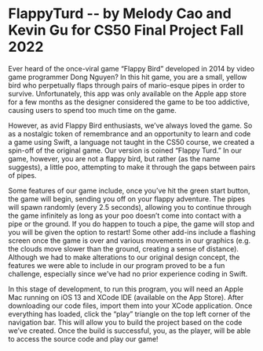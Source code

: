 # FlappyTurd -- by Melody Cao and Kevin Gu for CS50 Final Project Fall 2022

Ever heard of the once-viral game “Flappy Bird” developed in 2014 by video game programmer Dong Nguyen? In this hit game, you are a small, yellow bird who perpetually flaps through pairs of mario-esque pipes in order to survive. Unfortunately, this app was only available on the Apple app store for a few months as the designer considered the game to be too addictive, causing users to spend too much time on the game. 

However, as avid Flappy Bird enthusiasts, we’ve always loved the game. So as a nostalgic token of remembrance and an opportunity to learn and code a game using Swift, a language not taught in the CS50 course, we created a spin-off of the original game. Our version is coined “Flappy Turd.” In our game, however, you are not a flappy bird, but rather (as the name suggests), a little poo, attempting to make it through the gaps between pairs of pipes. 

Some features of our game include, once you’ve hit the green start button, the game will begin, sending you off on your flappy adventure. The pipes will spawn randomly (every 2.5 seconds), allowing you to continue through the game infinitely as long as your poo doesn’t come into contact with a pipe or the ground. If you do happen to touch a pipe, the game will stop and you will be given the option to restart! Some other add-ins include a flashing screen once the game is over and various movements in our graphics (e.g. the clouds move slower than the ground, creating a sense of distance). Although we had to make alterations to our original design concept, the features we were able to include in our program proved to be a fun challenge, especially since we’ve had no prior experience coding in Swift.

In this stage of development, to run this program, you will need an Apple Mac running on iOS 13 and XCode IDE (available on the App Store). After downloading our code files, import them into your XCode application. Once everything has loaded, click the “play” triangle on the top left corner of the navigation bar. This will allow you to build the project based on the code we’ve created. Once the build is successful, you, as the player, will be able to access the source code and play our game!
